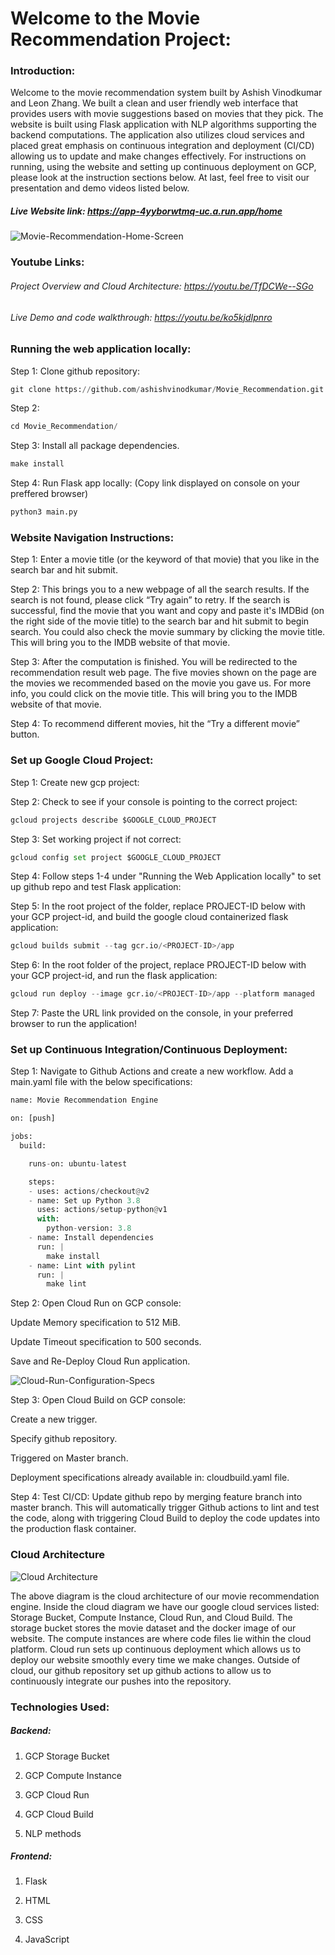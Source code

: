 # Welcome to the Movie Recommendation Project:

### Introduction: 
Welcome to the movie recommendation system built by Ashish Vinodkumar and Leon Zhang. We built a clean and user friendly web interface that provides users with movie suggestions based on movies that they pick. The website is built using Flask application with NLP algorithms supporting the backend computations. The application also utilizes cloud services and placed great emphasis on continuous integration and deployment (CI/CD) allowing us to update and make changes effectively. For instructions on running, using the website and setting up continuous deployment on GCP, please look at the instruction sections below. At last, feel free to visit our presentation and demo videos listed below.

##### Live Website link: https://app-4yyborwtmq-uc.a.run.app/home

![Movie-Recommendation-Home-Screen](https://user-images.githubusercontent.com/26104722/99285690-e19c5a80-2805-11eb-94f9-f90487cc2bcc.png)


### Youtube Links:
###### Project Overview and Cloud Architecture: https://youtu.be/TfDCWe--SGo
###### Live Demo and code walkthrough: https://youtu.be/ko5kjdIpnro


### Running the web application locally: 
Step 1: Clone github repository:
```python
git clone https://github.com/ashishvinodkumar/Movie_Recommendation.git 
```

Step 2: 
```python
cd Movie_Recommendation/
```

Step 3: Install all package dependencies.
```python
make install
```

Step 4: Run Flask app locally: (Copy link displayed on console on your preffered browser)
```python
python3 main.py
```

### Website Navigation Instructions:
Step 1: Enter a movie title (or the keyword of that movie) that you like in the search bar and hit submit.

Step 2: This brings you to a new webpage of all the search results. If the search is not found, please click “Try again” to retry. If the search is successful, find the movie that you want and copy and paste it's IMDBid (on the right side of the movie title) to the search bar and hit submit to begin search. You could also check the movie summary by clicking the movie title. This will bring you to the IMDB website of that movie.

Step 3: After the computation is finished. You will be redirected to the recommendation result web page. The five movies shown on the page are the movies we recommended based on the movie you gave us. For more info, you could click on the movie title. This will bring you to the IMDB website of that movie.

Step 4: To recommend different movies, hit the “Try a different movie” button.

### Set up Google Cloud Project:
Step 1: Create new gcp project:

Step 2: Check to see if your console is pointing to the correct project:
```python
gcloud projects describe $GOOGLE_CLOUD_PROJECT
```

Step 3: Set working project if not correct:
```python
gcloud config set project $GOOGLE_CLOUD_PROJECT
```

Step 4: Follow steps 1-4 under "Running the Web Application locally" to set up github repo and test Flask application:

Step 5: In the root project of the folder, replace PROJECT-ID below with your GCP project-id, and build the google cloud containerized flask application:
```python
gcloud builds submit --tag gcr.io/<PROJECT-ID>/app
```

Step 6: In the root folder of the project, replace PROJECT-ID below with your GCP project-id, and run the flask application:
```python
gcloud run deploy --image gcr.io/<PROJECT-ID>/app --platform managed
```

Step 7: Paste the URL link provided on the console, in your preferred browser to run the application!


### Set up Continuous Integration/Continuous Deployment:

Step 1: Navigate to Github Actions and create a new workflow. Add a main.yaml file with the below specifications:
```python
name: Movie Recommendation Engine

on: [push]

jobs:
  build:

    runs-on: ubuntu-latest

    steps:
    - uses: actions/checkout@v2
    - name: Set up Python 3.8
      uses: actions/setup-python@v1
      with:
        python-version: 3.8
    - name: Install dependencies
      run: |
        make install
    - name: Lint with pylint
      run: |
        make lint
```

Step 2: Open Cloud Run on GCP console:

Update Memory specification to 512 MiB.

Update Timeout specification to 500 seconds.

Save and Re-Deploy Cloud Run application.

![Cloud-Run-Configuration-Specs](https://user-images.githubusercontent.com/26104722/99288926-4b1e6800-280a-11eb-8284-cc433dd6a22c.png)

Step 3: Open Cloud Build on GCP console:

Create a new trigger.

Specify github repository.

Triggered on Master branch.

Deployment specifications already available in: cloudbuild.yaml file.

Step 4: Test CI/CD:
Update github repo by merging feature branch into master branch. This will automatically trigger Github actions to lint and test the code, along with triggering Cloud Build to deploy the code updates into the production flask container. 


### Cloud Architecture
![Cloud Architecture](https://user-images.githubusercontent.com/26104722/99284330-20c9ac00-2804-11eb-93d2-915670c0c36b.png)

The above diagram is the cloud architecture of our movie recommendation engine. Inside the cloud diagram we have our google cloud services listed: Storage Bucket, Compute Instance, Cloud Run, and Cloud Build. The storage bucket stores the movie dataset and the docker image of our website. The compute instances are where code files lie within the cloud platform. Cloud run sets up continuous deployment which allows us to deploy our website smoothly every time we make changes. Outside of cloud, our github repository set up github actions to allow us to continuously integrate our pushes into the repository.

### Technologies Used:
##### Backend: 
1. GCP Storage Bucket

2. GCP Compute Instance

3. GCP Cloud Run

4. GCP Cloud Build

5. NLP methods

##### Frontend:
1. Flask

2. HTML

3. CSS

4. JavaScript




